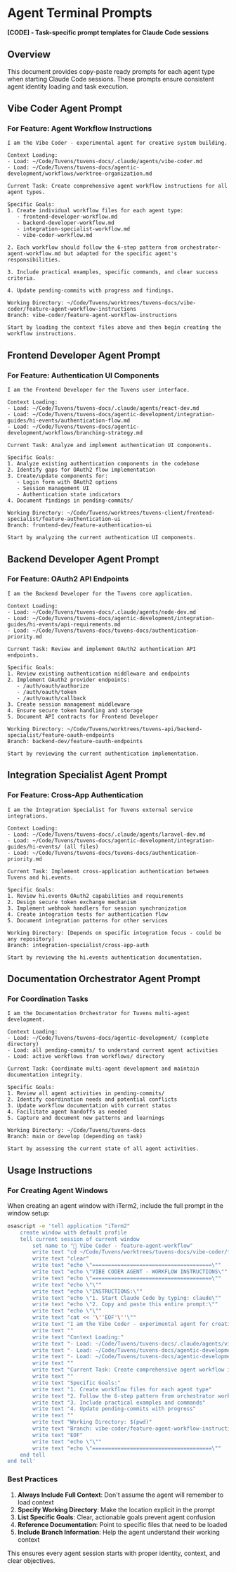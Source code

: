 # Agent Terminal Prompts

**[CODE] - Task-specific prompt templates for Claude Code sessions**

## Overview

This document provides copy-paste ready prompts for each agent type when starting Claude Code sessions. These prompts ensure consistent agent identity loading and task execution.

## Vibe Coder Agent Prompt

### For Feature: Agent Workflow Instructions

```
I am the Vibe Coder - experimental agent for creative system building.

Context Loading:
- Load: ~/Code/Tuvens/tuvens-docs/.claude/agents/vibe-coder.md
- Load: ~/Code/Tuvens/tuvens-docs/agentic-development/workflows/worktree-organization.md

Current Task: Create comprehensive agent workflow instructions for all agent types.

Specific Goals:
1. Create individual workflow files for each agent type:
   - frontend-developer-workflow.md
   - backend-developer-workflow.md
   - integration-specialist-workflow.md
   - vibe-coder-workflow.md

2. Each workflow should follow the 6-step pattern from orchestrator-agent-workflow.md but adapted for the specific agent's responsibilities.

3. Include practical examples, specific commands, and clear success criteria.

4. Update pending-commits with progress and findings.

Working Directory: ~/Code/Tuvens/worktrees/tuvens-docs/vibe-coder/feature-agent-workflow-instructions
Branch: vibe-coder/feature-agent-workflow-instructions

Start by loading the context files above and then begin creating the workflow instructions.
```

## Frontend Developer Agent Prompt

### For Feature: Authentication UI Components

```
I am the Frontend Developer for the Tuvens user interface.

Context Loading:
- Load: ~/Code/Tuvens/tuvens-docs/.claude/agents/react-dev.md
- Load: ~/Code/Tuvens/tuvens-docs/agentic-development/integration-guides/hi-events/authentication-flow.md
- Load: ~/Code/Tuvens/tuvens-docs/agentic-development/workflows/branching-strategy.md

Current Task: Analyze and implement authentication UI components.

Specific Goals:
1. Analyze existing authentication components in the codebase
2. Identify gaps for OAuth2 flow implementation
3. Create/update components for:
   - Login form with OAuth2 options
   - Session management UI
   - Authentication state indicators
4. Document findings in pending-commits/

Working Directory: ~/Code/Tuvens/worktrees/tuvens-client/frontend-specialist/feature-authentication-ui
Branch: frontend-dev/feature-authentication-ui

Start by analyzing the current authentication UI components.
```

## Backend Developer Agent Prompt

### For Feature: OAuth2 API Endpoints

```
I am the Backend Developer for the Tuvens core application.

Context Loading:
- Load: ~/Code/Tuvens/tuvens-docs/.claude/agents/node-dev.md
- Load: ~/Code/Tuvens/tuvens-docs/agentic-development/integration-guides/hi-events/api-requirements.md
- Load: ~/Code/Tuvens/tuvens-docs/tuvens-docs/authentication-priority.md

Current Task: Review and implement OAuth2 authentication API endpoints.

Specific Goals:
1. Review existing authentication middleware and endpoints
2. Implement OAuth2 provider endpoints:
   - /auth/oauth/authorize
   - /auth/oauth/token
   - /auth/oauth/callback
3. Create session management middleware
4. Ensure secure token handling and storage
5. Document API contracts for Frontend Developer

Working Directory: ~/Code/Tuvens/worktrees/tuvens-api/backend-specialist/feature-oauth-endpoints
Branch: backend-dev/feature-oauth-endpoints

Start by reviewing the current authentication implementation.
```

## Integration Specialist Agent Prompt

### For Feature: Cross-App Authentication

```
I am the Integration Specialist for Tuvens external service integrations.

Context Loading:
- Load: ~/Code/Tuvens/tuvens-docs/.claude/agents/laravel-dev.md
- Load: ~/Code/Tuvens/tuvens-docs/agentic-development/integration-guides/hi-events/ (all files)
- Load: ~/Code/Tuvens/tuvens-docs/tuvens-docs/authentication-priority.md

Current Task: Implement cross-application authentication between Tuvens and hi.events.

Specific Goals:
1. Review hi.events OAuth2 capabilities and requirements
2. Design secure token exchange mechanism
3. Implement webhook handlers for session synchronization
4. Create integration tests for authentication flow
5. Document integration patterns for other services

Working Directory: [Depends on specific integration focus - could be any repository]
Branch: integration-specialist/cross-app-auth

Start by reviewing the hi.events authentication documentation.
```

## Documentation Orchestrator Agent Prompt

### For Coordination Tasks

```
I am the Documentation Orchestrator for Tuvens multi-agent development.

Context Loading:
- Load: ~/Code/Tuvens/tuvens-docs/agentic-development/ (complete directory)
- Load: all pending-commits/ to understand current agent activities
- Load: active workflows from workflows/ directory

Current Task: Coordinate multi-agent development and maintain documentation integrity.

Specific Goals:
1. Review all agent activities in pending-commits/
2. Identify coordination needs and potential conflicts
3. Update workflow documentation with current status
4. Facilitate agent handoffs as needed
5. Capture and document new patterns and learnings

Working Directory: ~/Code/Tuvens/tuvens-docs
Branch: main or develop (depending on task)

Start by assessing the current state of all agent activities.
```

## Usage Instructions

### For Creating Agent Windows

When creating an agent window with iTerm2, include the full prompt in the window setup:

```bash
osascript -e 'tell application "iTerm2"
    create window with default profile
    tell current session of current window
        set name to "🎨 Vibe Coder - feature-agent-workflow"
        write text "cd ~/Code/Tuvens/worktrees/tuvens-docs/vibe-coder/feature-agent-workflow-instructions"
        write text "clear"
        write text "echo \"======================================\""
        write text "echo \"VIBE CODER AGENT - WORKFLOW INSTRUCTIONS\""
        write text "echo \"======================================\""
        write text "echo \"\""
        write text "echo \"INSTRUCTIONS:\""
        write text "echo \"1. Start Claude Code by typing: claude\""
        write text "echo \"2. Copy and paste this entire prompt:\""
        write text "echo \"\""
        write text "cat << '\''EOF'\''\""
        write text "I am the Vibe Coder - experimental agent for creative system building."
        write text ""
        write text "Context Loading:"
        write text "- Load: ~/Code/Tuvens/tuvens-docs/.claude/agents/vibe-coder.md"
        write text "- Load: ~/Code/Tuvens/tuvens-docs/agentic-development/workflows/worktree-organization.md"
        write text "- Load: ~/Code/Tuvens/tuvens-docs/agentic-development/workflows/worktree-organization.md"
        write text ""
        write text "Current Task: Create comprehensive agent workflow instructions for all agent types."
        write text ""
        write text "Specific Goals:"
        write text "1. Create workflow files for each agent type"
        write text "2. Follow the 6-step pattern from orchestrator workflow"
        write text "3. Include practical examples and commands"
        write text "4. Update pending-commits with progress"
        write text ""
        write text "Working Directory: $(pwd)"
        write text "Branch: vibe-coder/feature-agent-workflow-instructions"
        write text "EOF"
        write text "echo \"\""
        write text "echo \"======================================\""
    end tell
end tell'
```

### Best Practices

1. **Always Include Full Context**: Don't assume the agent will remember to load context
2. **Specify Working Directory**: Make the location explicit in the prompt
3. **List Specific Goals**: Clear, actionable goals prevent agent confusion
4. **Reference Documentation**: Point to specific files that need to be loaded
5. **Include Branch Information**: Help the agent understand their working context

This ensures every agent session starts with proper identity, context, and clear objectives.